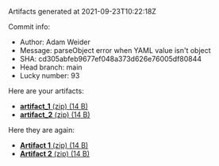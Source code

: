 Artifacts generated at 2021-09-23T10:22:18Z

Commit info:
- Author: Adam Weider
- Message: parseObject error when YAML value isn&#39;t object
- SHA: cd305abfeb9677ef048a373d626e76005df80844
- Head branch: main
- Lucky number: 93

Here are your artifacts:
- [**artifact_1** (zip) (14 B)](https:&#x2F;&#x2F;github.com&#x2F;AHW214&#x2F;github-actions&#x2F;suites&#x2F;3851425869&#x2F;artifacts&#x2F;95583251)
- [**artifact_2** (zip) (14 B)](https:&#x2F;&#x2F;github.com&#x2F;AHW214&#x2F;github-actions&#x2F;suites&#x2F;3851425869&#x2F;artifacts&#x2F;95583252)

Here they are again:
- [**Artifact 1** (zip) (14 B)](https:&#x2F;&#x2F;github.com&#x2F;AHW214&#x2F;github-actions&#x2F;suites&#x2F;3851425869&#x2F;artifacts&#x2F;95583251)
- [**Artifact 2** (zip) (14 B)](https:&#x2F;&#x2F;github.com&#x2F;AHW214&#x2F;github-actions&#x2F;suites&#x2F;3851425869&#x2F;artifacts&#x2F;95583252)
